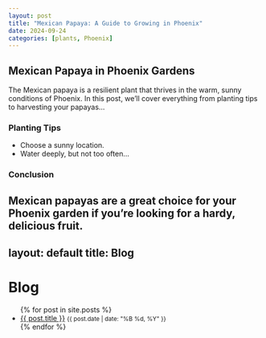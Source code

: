 ```yaml
---
layout: post
title: "Mexican Papaya: A Guide to Growing in Phoenix"
date: 2024-09-24
categories: [plants, Phoenix]
---
```

## Mexican Papaya in Phoenix Gardens

The Mexican papaya is a resilient plant that thrives in the warm, sunny conditions of Phoenix. In this post, we’ll cover everything from planting tips to harvesting your papayas...

### Planting Tips
- Choose a sunny location.
- Water deeply, but not too often...

### Conclusion
Mexican papayas are a great choice for your Phoenix garden if you’re looking for a hardy, delicious fruit.
---
layout: default
title: Blog
---

# Blog

<ul>
  {% for post in site.posts %}
    <li>
      <a href="{{ post.url }}">{{ post.title }}</a>
      <small>{{ post.date | date: "%B %d, %Y" }}</small>
    </li>
  {% endfor %}
</ul>
